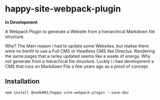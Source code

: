 # happy-site-webpack-plugin

**In Development**

A Webpack Plugin to generate a Website from a hierarchical Markdown file structure.

Why? The Main reason i had to update some Websites, but realise there were no benfit
to use a Full CMS or Headless CMS like Directus. Rendering the same pages that a rarley updated
seems like a waste of energy. Why not generate from a hierachical file structure. Luckly i
i had development a CMS that runs on Markdown File a few years ago as a proof of concept.

## Installation

```
npm install @node001/happy-site-webpack-plugin --save-dev
```